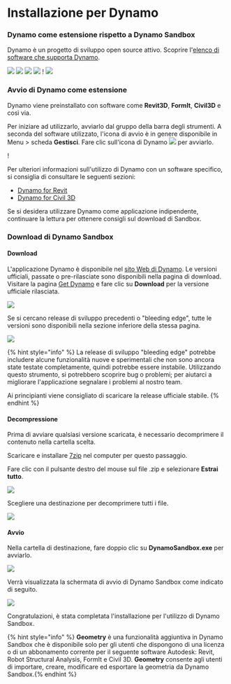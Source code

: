 # Installazione per Dynamo

### Dynamo come estensione rispetto a Dynamo Sandbox

Dynamo è un progetto di sviluppo open source attivo. Scoprire l'[elenco di software che supporta Dynamo](http://dynamobim.org/download/).

![](images/setupfordynamo-dynamorevit.png) ![](images/setupfordynamo-dynamocivil3D.png) ![](images/setupfordynamo-dynamoaliasdesign.png) ![](images/setupfordynamo-dynamoformit.png) \![](<images/setupfordynamo-dynamoadvancesteel (1).png>) ![](images/setupfordynamo-dynamorobotstructuralanalysis.png)

### Avvio di Dynamo come estensione

Dynamo viene preinstallato con software come **Revit3D**, **FormIt**, **Civil3D** e così via.

Per iniziare ad utilizzarlo, avviarlo dal gruppo della barra degli strumenti. A seconda del software utilizzato, l'icona di avvio è in genere disponibile in Menu > scheda **Gestisci**. Fare clic sull'icona di Dynamo ![](images/dynamoCore-halfSize.png) per avviarlo.

\![](<../7_dynamo_for_revit/images/1/launchdynamofromrevit (1).jpg>)

Per ulteriori informazioni sull'utilizzo di Dynamo con un software specifico, si consiglia di consultare le seguenti sezioni:

* [Dynamo for Revit](../7\_dynamo\_for\_revit/)
* [Dynamo for Civil 3D](../dynamo-for-civil-3d/)

Se si desidera utilizzare Dynamo come applicazione indipendente, continuare la lettura per ottenere consigli sul download di Sandbox.

### Download di Dynamo Sandbox

#### Download

L'applicazione Dynamo è disponibile nel [sito Web di Dynamo](http://dynamobim.com). Le versioni ufficiali, passate o pre-rilasciate sono disponibili nella pagina di download. Visitare la pagina [Get Dynamo](http://dynamobim.org/download/) e fare clic su **Download** per la versione ufficiale rilasciata.

![](images/dynamo-sandbox\(1\).png)

Se si cercano release di sviluppo precedenti o "bleeding edge", tutte le versioni sono disponibili nella sezione inferiore della stessa pagina.

![](images/DynamoSandboxAllbuilds.jpg)

{% hint style="info" %} La release di sviluppo "bleeding edge" potrebbe includere alcune funzionalità nuove e sperimentali che non sono ancora state testate completamente, quindi potrebbe essere instabile. Utilizzando questo strumento, si potrebbero scoprire bug o problemi; per aiutarci a migliorare l'applicazione segnalare i problemi al nostro team.

Ai principianti viene consigliato di scaricare la release ufficiale stabile. {% endhint %}

#### Decompressione

Prima di avviare qualsiasi versione scaricata, è necessario decomprimere il contenuto nella cartella scelta.

Scaricare e installare [7zip](https://www.7-zip.org/download.html) nel computer per questo passaggio.

Fare clic con il pulsante destro del mouse sul file .zip e selezionare **Estrai tutto**.

![](images/02-03Extractzipfile.jpg)

Scegliere una destinazione per decomprimere tutti i file.

![](images/02-04Extractdestinationfolder.jpg)

#### Avvio

Nella cartella di destinazione, fare doppio clic su **DynamoSandbox.exe** per avviarlo.

![](images/02-05Dynamoexe.jpg)

Verrà visualizzata la schermata di avvio di Dynamo Sandbox come indicato di seguito.

![](images/02-06Dynamostartupscreen.jpg)

Congratulazioni, è stata completata l'installazione per l'utilizzo di Dynamo Sandbox.

{% hint style="info" %} **Geometry** è una funzionalità aggiuntiva in Dynamo Sandbox che è disponibile solo per gli utenti che dispongono di una licenza o di un abbonamento corrente per il seguente software Autodesk: Revit, Robot Structural Analysis, FormIt e Civil 3D. **Geometry** consente agli utenti di importare, creare, modificare ed esportare la geometria da Dynamo Sandbox.{% endhint %}
